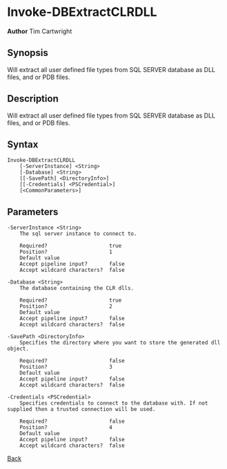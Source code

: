 # Invoke-DBExtractCLRDLL
**Author** Tim Cartwright

## Synopsis
Will extract all user defined file types from SQL SERVER database as DLL files, and or PDB files. 

## Description
Will extract all user defined file types from SQL SERVER database as DLL files, and or PDB files. 

## Syntax
    Invoke-DBExtractCLRDLL 
        [-ServerInstance] <String> 
        [-Database] <String> 
        [[-SavePath] <DirectoryInfo>] 
        [[-Credentials] <PSCredential>] 
        [<CommonParameters>]

## Parameters
    -ServerInstance <String>
        The sql server instance to connect to.

        Required?                    true
        Position?                    1
        Default value                
        Accept pipeline input?       false
        Accept wildcard characters?  false

    -Database <String>
        The database containing the CLR dlls.

        Required?                    true
        Position?                    2
        Default value                
        Accept pipeline input?       false
        Accept wildcard characters?  false

    -SavePath <DirectoryInfo>
        Specifies the directory where you want to store the generated dll object.

        Required?                    false
        Position?                    3
        Default value                
        Accept pipeline input?       false
        Accept wildcard characters?  false

    -Credentials <PSCredential>
        Specifies credentials to connect to the database with. If not supplied then a trusted connection will be used.

        Required?                    false
        Position?                    4
        Default value                
        Accept pipeline input?       false
        Accept wildcard characters?  false

[Back](/README.md)